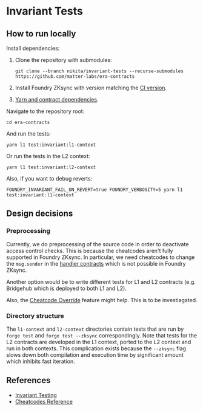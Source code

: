 # Invariant Tests

## How to run locally

Install dependencies:

1. Clone the repository with submodules:

   ```shell
   git clone --branch nikita/invariant-tests --recurse-submodules https://github.com/matter-labs/era-contracts
   ```

1. Install Foundry ZKsync with version matching the [CI version](https://github.com/matter-labs/era-contracts/blob/eac11895e0ee700e474be828c9d7319ced9eeabe/.github/actions/l1-contracts-setup/action.yaml#L12).
1. [Yarn and contract dependencies](https://github.com/matter-labs/era-contracts/blob/eac11895e0ee700e474be828c9d7319ced9eeabe/.github/actions/l1-contracts-setup/action.yaml#L23-L34).

Navigate to the repository root:

```shell
cd era-contracts
```

And run the tests:

```shell
yarn l1 test:invariant:l1-context
```

Or run the tests in the L2 context:

```shell
yarn l1 test:invariant:l2-context
```

Also, if you want to debug reverts:

```shell
FOUNDRY_INVARIANT_FAIL_ON_REVERT=true FOUNDRY_VERBOSITY=5 yarn l1 test:invariant:l1-context
```

## Design decisions

### Preprocessing

Currently, we do preprocessing of the source code in order to deactivate access control checks. This is because the cheatcodes aren't fully supported in Foundry ZKsync. In particular, we need cheatcodes to change the `msg.sender` in the [handler contracts](https://book.getfoundry.sh/forge/invariant-testing#handler-based-testing) which is not possible in Foundry ZKsync.

Another option would be to write different tests for L1 and L2 contracts (e.g. Bridgehub which is deployed to both L1 and L2).

Also, the [Cheatcode Override](https://docs.zksync.io/zksync-era/tooling/foundry/migration-guide/testing#cheatcode-override) feature might help. This is to be investiagated.

### Directory structure

The `l1-context` and `l2-context` directories contain tests that are run by `forge test` and `forge test --zksync` correspondingly. Note that tests for the L2 contracts are developed in the L1 context, ported to the L2 context and run in both contexts. This complication exists because the `--zksync` flag slows down both compilation and execution time by significant amount which inhibits fast iteration.

## References

- [Invariant Testing](https://book.getfoundry.sh/forge/invariant-testing)
- [Cheatcodes Reference](https://book.getfoundry.sh/cheatcodes/)
